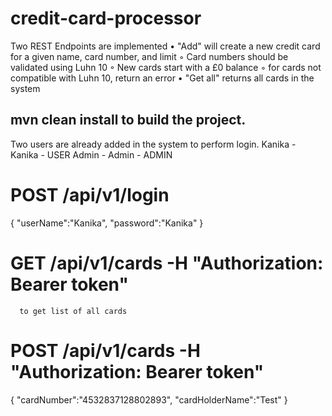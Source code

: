 # credit-card-processor

Two REST Endpoints are implemented
    • "Add" will create a new credit card for a given name, card number, and limit
        ◦ Card numbers should be validated using Luhn 10
        ◦ New cards start with a £0 balance
        ◦ for cards not compatible with Luhn 10, return an error
    • "Get all" returns all cards in the system

## mvn clean install to build the project.

Two users are already added in the system to perform login.
   Kanika - Kanika - USER
   Admin  - Admin  - ADMIN

# POST /api/v1/login

{
  "userName":"Kanika",
  "password":"Kanika"
}

# GET /api/v1/cards  -H "Authorization: Bearer token"
      to get list of all cards
      
# POST /api/v1/cards -H "Authorization: Bearer token"

{
  "cardNumber":"4532837128802893",
  "cardHolderName":"Test"
}
